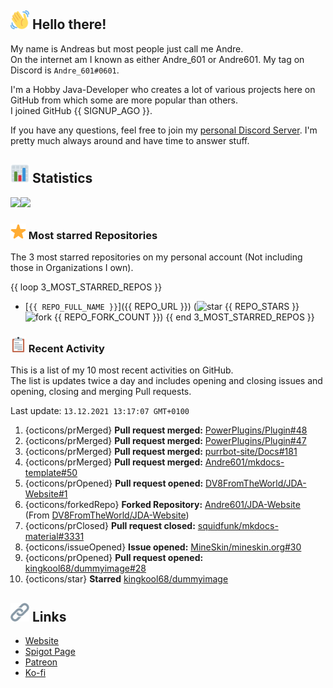 <!-- Links -->
[purr]: https://purrbot.site
[discord]: https://discord.gg/6dazXp6
[website]: https://andre601.ch
[spigot]: https://www.spigotmc.org/resources/authors/56829/
[patreon]: https://patreon.com/andre_601
[ko-fi]: https://ko-fi.com/andre_601

<!-- SVGs -->
[star]: https://cdn.jsdelivr.net/gh/Readme-Workflows/Readme-Icons@main/icons/octicons/StarredRepository.svg
[fork]: https://cdn.jsdelivr.net/gh/Readme-Workflows/Readme-Icons@main/icons/octicons/ForkedRepository.svg

## <img alt="emoji" src="https://raw.githubusercontent.com/twitter/twemoji/master/assets/svg/1f44b.svg" height="30em"> Hello there!
My name is Andreas but most people just call me Andre.  
On the internet am I known as either Andre_601 or Andre601. My tag on Discord is `Andre_601#0601`.

I'm a Hobby Java-Developer who creates a lot of various projects here on GitHub from which some are more popular than others.  
I joined GitHub {{ SIGNUP_AGO }}.

If you have any questions, feel free to join my [personal Discord Server][discord]. I'm pretty much always around and have time to answer stuff.

## <img alt="emoji" src="https://raw.githubusercontent.com/twitter/twemoji/master/assets/svg/1f4ca.svg" height="30em"> Statistics
<img height="195px" src="https://github-readme-stats.vercel.app/api?username=Andre601&show_icons=true&hide_rank=true&title_color=3498db&bg_color=ffffff00&text_color=718096&disable_animations=true"><img height="195px" src="https://github-readme-stats.vercel.app/api/top-langs?username=Andre601&layout=compact&title_color=3498db&bg_color=ffffff00&text_color=718096">

### <img alt="emoji" src="https://raw.githubusercontent.com/twitter/twemoji/master/assets/svg/2b50.svg" height="25em"> Most starred Repositories
The 3 most starred repositories on my personal account (Not including those in Organizations I own).

{{ loop 3_MOST_STARRED_REPOS }}
- [`{{ REPO_FULL_NAME }}`]({{ REPO_URL }}) (![star] {{ REPO_STARS }} ![fork] {{ REPO_FORK_COUNT }})
{{ end 3_MOST_STARRED_REPOS }}

### <img alt="emoji" src="https://raw.githubusercontent.com/twitter/twemoji/master/assets/svg/1f4cb.svg" height="25em"> Recent Activity
This is a list of my 10 most recent activities on GitHub.  
The list is updates twice a day and includes opening and closing issues and opening, closing and merging Pull requests.

<!--RECENT_ACTIVITY:last_update-->
Last update: `13.12.2021 13:17:07 GMT+0100`
<!--RECENT_ACTIVITY:last_update_end-->
<!--RECENT_ACTIVITY:start-->
1. {octicons/prMerged} **Pull request merged:** [PowerPlugins/Plugin#48](https://github.com/PowerPlugins/Plugin/pull/48)
2. {octicons/prMerged} **Pull request merged:** [PowerPlugins/Plugin#47](https://github.com/PowerPlugins/Plugin/pull/47)
3. {octicons/prMerged} **Pull request merged:** [purrbot-site/Docs#181](https://github.com/purrbot-site/Docs/pull/181)
4. {octicons/prMerged} **Pull request merged:** [Andre601/mkdocs-template#50](https://github.com/Andre601/mkdocs-template/pull/50)
5. {octicons/prOpened} **Pull request opened:** [DV8FromTheWorld/JDA-Website#1](https://github.com/DV8FromTheWorld/JDA-Website/pull/1)
6. {octicons/forkedRepo} **Forked Repository:** [Andre601/JDA-Website](https://github.com/Andre601/JDA-Website) (From [DV8FromTheWorld/JDA-Website](https://github.com/DV8FromTheWorld/JDA-Website))
7. {octicons/prClosed} **Pull request closed:** [squidfunk/mkdocs-material#3331](https://github.com/squidfunk/mkdocs-material/pull/3331)
8. {octicons/issueOpened} **Issue opened:** [MineSkin/mineskin.org#30](https://github.com/MineSkin/mineskin.org/issues/30)
9. {octicons/prOpened} **Pull request opened:** [kingkool68/dummyimage#28](https://github.com/kingkool68/dummyimage/pull/28)
10. {octicons/star} **Starred** [kingkool68/dummyimage](https://github.com/kingkool68/dummyimage)
<!--RECENT_ACTIVITY:end-->

## <img alt="emoji" src="https://raw.githubusercontent.com/twitter/twemoji/master/assets/svg/1f517.svg" height="30em"> Links
- [Website]
- [Spigot Page][spigot]
- [Patreon]
- [Ko-fi]
